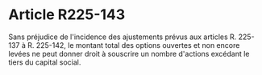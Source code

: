 # Article R225-143

Sans préjudice de l'incidence des ajustements prévus aux articles R. 225-137 à R. 225-142, le montant total des options ouvertes et non encore levées ne peut donner droit à souscrire un nombre d'actions excédant le tiers du capital social.
